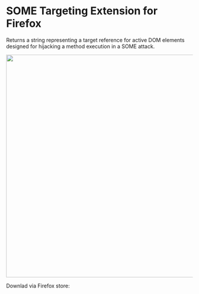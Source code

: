 # SOME Targeting Extension for Firefox
Returns a string representing a target reference for active DOM elements designed for hijacking a method execution in a SOME attack.

<div style="justify-content: center">
    <img src="https://lh3.googleusercontent.com/3Cu4kxlR3yha8-tTlO4sTU_e5cmVyz1QZPgbZiLXrOgTtiiU57jc0SJQkxjetBRjlY080ZRpWOyhoA9-Q-SSZuB29Q=s1280-w1280-h800" width="600"> </img>
</div>


Downlad via Firefox store:

